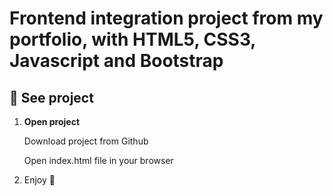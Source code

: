 # Frontend integration project from my portfolio, with HTML5, CSS3, Javascript and Bootstrap

## 🚀 See project

1.  **Open project**

    Download project from Github

    Open index.html file in your browser

1. Enjoy 🚀

